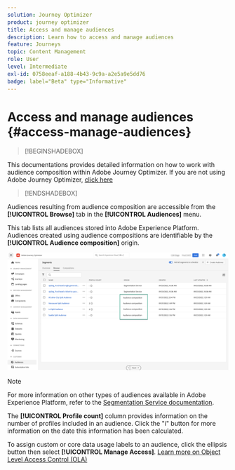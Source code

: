 ```yaml
---
solution: Journey Optimizer
product: journey optimizer
title: Access and manage audiences
description: Learn how to access and manage audiences
feature: Journeys
topic: Content Management
role: User
level: Intermediate
exl-id: 0758eeaf-a188-4b43-9c9a-a2e5a9e5dd76
badge: label="Beta" type="Informative"
---
```

# Access and manage audiences {#access-manage-audiences}

>[!BEGINSHADEBOX]

This documentations provides detailed information on how to work with audience composition within Adobe Journey Optimizer. If you are not using Adobe Journey Optimizer, [click here](https://experienceleague.adobe.com/docs/experience-platform/segmentation/ui/audience-composition.html)

>[!ENDSHADEBOX]

Audiences resulting from audience composition are accessible from the **[!UICONTROL Browse]** tab in the **[!UICONTROL Audiences]** menu.

This tab lists all audiences stored into Adobe Experience Platform. Audiences created using audience compositions are identifiable by the **[!UICONTROL Audience composition]** origin.

![](assets/audiences-list.png)

>[!NOTE]
>
>For more information on other types of audiences available in Adobe Experience Platform, refer to the [Segmentation Service documentation](https://experienceleague.adobe.com/docs/experience-platform/segmentation/ui/overview.html).

The **[!UICONTROL Profile count]** column provides information on the number of profiles included in an audience. Click the "i" button for more information on the date this information has been calculated.

To assign custom or core data usage labels to an audience, click the ellipsis button then select **[!UICONTROL Manage Access]**. [Learn more on Object Level Access Control (OLA)](../administration/object-based-access.md)

<!--
-edit an audience?
-->
